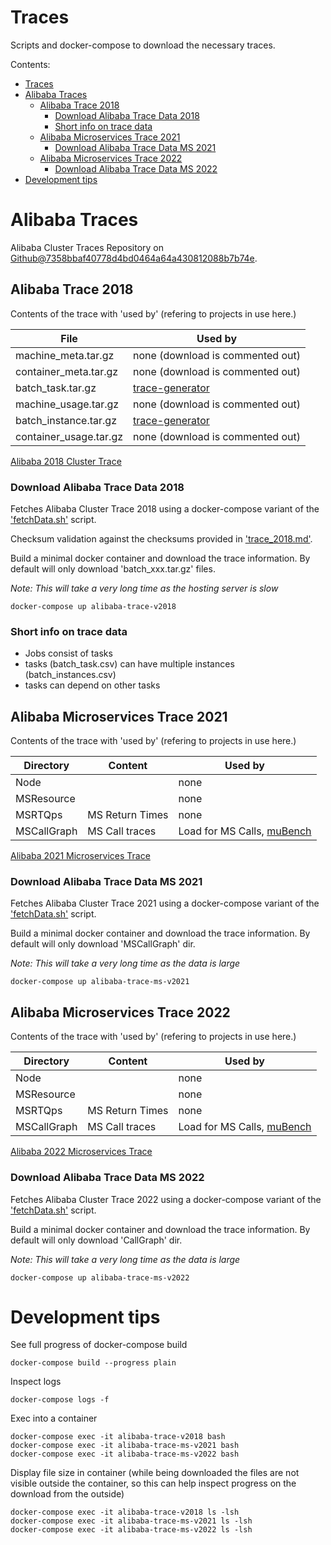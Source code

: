 # Traces

Scripts and docker-compose to download the necessary traces.

Contents:

- [Traces](#traces)
- [Alibaba Traces](#alibaba-traces)
  - [Alibaba Trace 2018](#alibaba-trace-2018)
    - [Download Alibaba Trace Data 2018](#download-alibaba-trace-data-2018)
    - [Short info on trace data](#short-info-on-trace-data)
  - [Alibaba Microservices Trace 2021](#alibaba-microservices-trace-2021)
    - [Download Alibaba Trace Data MS 2021](#download-alibaba-trace-data-ms-2021)
  - [Alibaba Microservices Trace 2022](#alibaba-microservices-trace-2022)
    - [Download Alibaba Trace Data MS 2022](#download-alibaba-trace-data-ms-2022)
- [Development tips](#development-tips)

# Alibaba Traces

Alibaba Cluster Traces Repository on 
[Github@7358bbaf40778d4bd0464a64a430812088b7b74e](https://github.com/alibaba/clusterdata/blob/7358bbaf40778d4bd0464a64a430812088b7b74e).

## Alibaba Trace 2018

Contents of the trace with 'used by' (refering to projects in use here.)

File | Used by
--- | ---
machine_meta.tar.gz     | none (download is commented out)
container_meta.tar.gz   | none (download is commented out)
batch_task.tar.gz       | [trace-generator](./trace-generator/)
machine_usage.tar.gz    | none (download is commented out)
batch_instance.tar.gz   | [trace-generator](./trace-generator/)
container_usage.tar.gz  | none (download is commented out)

[Alibaba 2018 Cluster Trace](https://github.com/alibaba/clusterdata/blob/7358bbaf40778d4bd0464a64a430812088b7b74e/cluster-trace-v2018/trace_2018.md)

### Download Alibaba Trace Data 2018

Fetches Alibaba Cluster Trace 2018 using a docker-compose variant of the
['fetchData.sh'](https://github.com/alibaba/clusterdata/blob/7358bbaf40778d4bd0464a64a430812088b7b74e/cluster-trace-v2018/fetchData.sh)
script.

Checksum validation against the checksums provided in 
['trace_2018.md'](https://github.com/alibaba/clusterdata/blob/7358bbaf40778d4bd0464a64a430812088b7b74e/cluster-trace-v2018/trace_2018.md).

Build a minimal docker container and download the trace information.
By default will only download 'batch_xxx.tar.gz' files.

*Note: This will take a very long time as the hosting server is slow*

    docker-compose up alibaba-trace-v2018

### Short info on trace data

* Jobs consist of tasks
* tasks (batch_task.csv) can have multiple instances (batch_instances.csv)
* tasks can depend on other tasks

## Alibaba Microservices Trace 2021

Contents of the trace with 'used by' (refering to projects in use here.)

Directory | Content | Used by
--- | --- | ---
Node            |                   | none
MSResource      |                   | none
MSRTQps         | MS Return Times   | none
MSCallGraph     | MS Call traces    | Load for MS Calls, [muBench](./muBench/)

[Alibaba 2021 Microservices Trace](https://github.com/alibaba/clusterdata/tree/7358bbaf40778d4bd0464a64a430812088b7b74e/cluster-trace-microservices-v2021)

### Download Alibaba Trace Data MS 2021

Fetches Alibaba Cluster Trace 2021 using a docker-compose variant of the
['fetchData.sh'](https://github.com/alibaba/clusterdata/blob/7358bbaf40778d4bd0464a64a430812088b7b74e/cluster-trace-microservices-v2021/fetchData.sh)
script.

Build a minimal docker container and download the trace information.
By default will only download 'MSCallGraph' dir.

*Note: This will take a very long time as the data is large*

    docker-compose up alibaba-trace-ms-v2021


## Alibaba Microservices Trace 2022

Contents of the trace with 'used by' (refering to projects in use here.)

Directory | Content | Used by
--- | --- | ---
Node            |                   | none
MSResource      |                   | none
MSRTQps         | MS Return Times   | none
MSCallGraph     | MS Call traces    | Load for MS Calls, [muBench](./muBench/)

[Alibaba 2022 Microservices Trace](https://github.com/alibaba/clusterdata/tree/7358bbaf40778d4bd0464a64a430812088b7b74e/cluster-trace-microservices-v2022)

### Download Alibaba Trace Data MS 2022

Fetches Alibaba Cluster Trace 2022 using a docker-compose variant of the
['fetchData.sh'](https://github.com/alibaba/clusterdata/blob/7358bbaf40778d4bd0464a64a430812088b7b74e/cluster-trace-microservices-v2022/fetchData.sh)
script.

Build a minimal docker container and download the trace information.
By default will only download 'CallGraph' dir.

*Note: This will take a very long time as the data is large*

    docker-compose up alibaba-trace-ms-v2022

# Development tips

See full progress of docker-compose build

    docker-compose build --progress plain

Inspect logs

    docker-compose logs -f

Exec into a container

    docker-compose exec -it alibaba-trace-v2018 bash
    docker-compose exec -it alibaba-trace-ms-v2021 bash
    docker-compose exec -it alibaba-trace-ms-v2022 bash

Display file size in container (while being downloaded the files are not visible outside the container, so this can help inspect progress on the download from the outside)

    docker-compose exec -it alibaba-trace-v2018 ls -lsh
    docker-compose exec -it alibaba-trace-ms-v2021 ls -lsh
    docker-compose exec -it alibaba-trace-ms-v2022 ls -lsh
